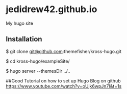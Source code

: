 # jedidrew42.github.io
My hugo site

## Installation

$ git clone git@github.com:themefisher/kross-hugo.git

$ cd kross-hugo/exampleSite/

$ hugo server --themesDir ../..

##Good Tutorial on how to set up Hugo Blog on github
https://www.youtube.com/watch?v=oUjk6wpJn7I&t=1s
